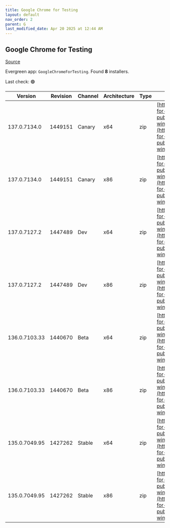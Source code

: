 ```yaml
---
title: Google Chrome for Testing
layout: default
nav_order: 2
parent: G
last_modified_date: Apr 20 2025 at 12:44 AM
---
```


## Google Chrome for Testing

[Source](https://googlechromelabs.github.io/chrome-for-testing/)

Evergreen app: `GoogleChromeForTesting`. Found **8** installers.

Last check: 🟢

| Version       | Revision | Channel | Architecture | Type | URI                                                                                                                                                                                            |
| ------------- | -------- | ------- | ------------ | ---- | ---------------------------------------------------------------------------------------------------------------------------------------------------------------------------------------------- |
| 137.0.7134.0  | 1449151  | Canary  | x64          | zip  | [https://storage.googleapis.com/chrome-for-testing-public/137.0.7134.0/win64/chrome-win64.zip](https://storage.googleapis.com/chrome-for-testing-public/137.0.7134.0/win64/chrome-win64.zip)   |
| 137.0.7134.0  | 1449151  | Canary  | x86          | zip  | [https://storage.googleapis.com/chrome-for-testing-public/137.0.7134.0/win32/chrome-win32.zip](https://storage.googleapis.com/chrome-for-testing-public/137.0.7134.0/win32/chrome-win32.zip)   |
| 137.0.7127.2  | 1447489  | Dev     | x64          | zip  | [https://storage.googleapis.com/chrome-for-testing-public/137.0.7127.2/win64/chrome-win64.zip](https://storage.googleapis.com/chrome-for-testing-public/137.0.7127.2/win64/chrome-win64.zip)   |
| 137.0.7127.2  | 1447489  | Dev     | x86          | zip  | [https://storage.googleapis.com/chrome-for-testing-public/137.0.7127.2/win32/chrome-win32.zip](https://storage.googleapis.com/chrome-for-testing-public/137.0.7127.2/win32/chrome-win32.zip)   |
| 136.0.7103.33 | 1440670  | Beta    | x64          | zip  | [https://storage.googleapis.com/chrome-for-testing-public/136.0.7103.33/win64/chrome-win64.zip](https://storage.googleapis.com/chrome-for-testing-public/136.0.7103.33/win64/chrome-win64.zip) |
| 136.0.7103.33 | 1440670  | Beta    | x86          | zip  | [https://storage.googleapis.com/chrome-for-testing-public/136.0.7103.33/win32/chrome-win32.zip](https://storage.googleapis.com/chrome-for-testing-public/136.0.7103.33/win32/chrome-win32.zip) |
| 135.0.7049.95 | 1427262  | Stable  | x64          | zip  | [https://storage.googleapis.com/chrome-for-testing-public/135.0.7049.95/win64/chrome-win64.zip](https://storage.googleapis.com/chrome-for-testing-public/135.0.7049.95/win64/chrome-win64.zip) |
| 135.0.7049.95 | 1427262  | Stable  | x86          | zip  | [https://storage.googleapis.com/chrome-for-testing-public/135.0.7049.95/win32/chrome-win32.zip](https://storage.googleapis.com/chrome-for-testing-public/135.0.7049.95/win32/chrome-win32.zip) |
